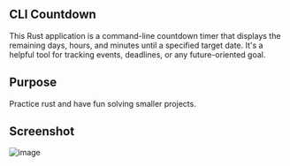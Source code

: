 ## CLI Countdown

This Rust application is a command-line countdown timer that displays the remaining days, hours, and minutes until a specified target date. It's a helpful tool for tracking events, deadlines, or any future-oriented goal.

## Purpose

Practice rust and have fun solving smaller projects.

## Screenshot

![image](https://github.com/user-attachments/assets/adfec58e-8649-4848-a7e4-8a7947d3b868)
